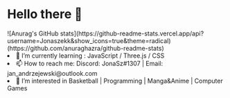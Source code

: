 <h1> Hello there 👋 </h1> 
![Anurag's GitHub stats](https://github-readme-stats.vercel.app/api?username=Jonaszekk&show_icons=true&theme=radical)(https://github.com/anuraghazra/github-readme-stats)


<!-- ![](https://komarev.com/ghpvc/?username=Jonaszekk) -->

<li> 🌱 I’m currently learning : JavaScript / Three.js / CSS <br /></li>
<li> 📫 How to reach me: Discord: JonaSz#1307 | Email: jan_andrzejewski@outlook.com <br /></li>
<li> 👀 I’m interested in Basketball | Programming | Manga&Anime | Computer Games <br /></li>

